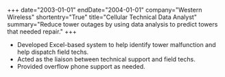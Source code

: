 +++
date="2003-01-01"
endDate="2004-01-01"
company="Western Wireless"
shortentry="True"
title="Cellular Technical Data Analyst"
summary="Reduce tower outages by using data analysis to predict towers that needed repair."
+++
* Developed Excel-based system to help identify tower malfunction and help dispatch field techs.
* Acted as the liaison between technical support and field techs.
* Provided overflow phone support as needed.
